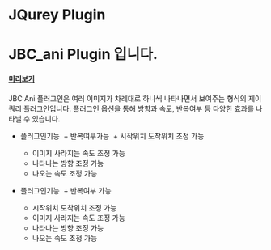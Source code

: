 JQurey Plugin
============
JBC_ani Plugin 입니다.
============
#### [미리보기](http://chaos0425.dothome.co.kr/jbc_plugin/index.html)

JBC Ani 플러그인은 여러 이미지가 차례대로 하나씩 나타나면서 보여주는 형식의 제이쿼리 플러그인입니다.
플러그인 옵션을 통해 방향과 속도, 반복여부 등 다양한 효과를 나타낼 수 있습니다.
+ 플러그인기능
  + 반복여부가능
  + 시작위치 도착위치 조정 가능
  + 이미지 사라지는 속도 조정 가능
  + 나타나는 방향 조정 가능
  + 나오는 속도 조정 가능
  
+ 플러그인기능
  + 반복여부 가능
  + 시작위치 도착위치 조정 가능
  + 이미지 사라지는 속도 조정 가능
  + 나타나는 방향 조정 가능
  + 나오는 속도 조정 가능

